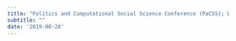 ```yaml
---
title: "Politics and Computational Social Science Conference (PaCSS); Washington D.C. 2019 - “Using Computer Vision to Capture the Collective Perception of a Neighborhood” - Co-Authored: Laura K. Nelson, Jeffrey Sternberg"
subtitle: ""
date: '2019-08-28'
---
```

